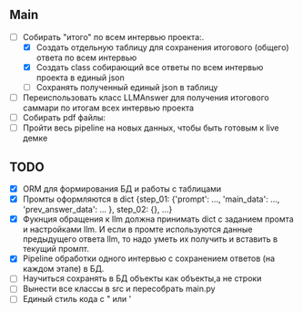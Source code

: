 ## Main
- [ ] Собирать "итого" по всем интервью проекта:.
  - [x] Создать отдельную таблицу для сохранения итогового (общего) ответа по всем интервью
  - [x] Создать class собирающий все ответы по всем интервью проекта в единый json 
  - [ ] Сохранять полученный единый json в таблицу
- [ ] Переиспользовать класс LLMAnswer для получения итогового саммари по итогам всех интервью проекта 
- [ ] Собирать pdf файлы: 
- [ ] Пройти весь pipeline на новых данных, чтобы быть готовым к live демке

## TODO
- [x] ORM для формирования БД и работы с таблицами
- [x] Промты оформляются в dict {step_01: {'prompt': ..., 'main_data': ..., 'prev_answer_data': ... }, step_02: {}, ...}
- [x] Фукнция обращения к llm должна принимать dict с заданием промта и настройками llm. И если в промте используются данные предыдущего ответа llm, то надо уметь их получить и вставить в текущий промпт.
- [x] Pipeline обработки одного интервью с сохранением ответов (на каждом этапе) в БД.
- [ ] Научиться сохранять в БД объекты как объекты,а не строки
- [ ] Вынести все классы в src и пересобрать main.py
- [ ] Единый стиль кода с " или '